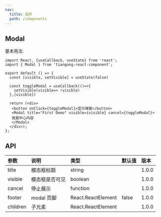 ```yaml
---
nav:
  title: 组件
  path: /components
---
```


## Modal

基本用法:

```tsx
import React, {useCallback, useState} from 'react';
import { Modal } from 'tiangong-react-component';

export default () => {
  const [visible, setVisible] = useState(false)
  
  const toggleModal = useCallback(()=>{
    setVisible(visible=> !visible)
  },[visible])

  return (<div>
   <button onClick={toggleModal}>显示弹窗</button>
   <Modal title="First Demo" visible={visible} cancel={toggleModal}>
   我是中心内容
   </Modal>
  </div>);
};
```

## API

| 参数     | 说明           | 类型               | 默认值 | 版本  |
| :------- | :------------- | :----------------- | :----- | :---- |
| title    | 模态框标题     | string             |        | 1.0.0 |
| visible  | 模态框是否可见 | boolean            |        | 1.0.0 |
| cancel   | 停止展示       | function           |        | 1.0.0 |
| footer   | modal 页脚     | React.ReactElement | false  | 1.0.0 |
| children | 子元素         | React.ReactElement |        | 1.0.0 |
